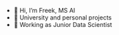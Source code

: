 - 👋 Hi, I’m Freek, MS AI
- 👀 University and personal projects 
- 👷 Working as Junior Data Scientist

<!---
freek1/freek1 is a ✨ special ✨ repository because its `README.md` (this file) appears on your GitHub profile.
You can click the Preview link to take a look at your changes.
--->
